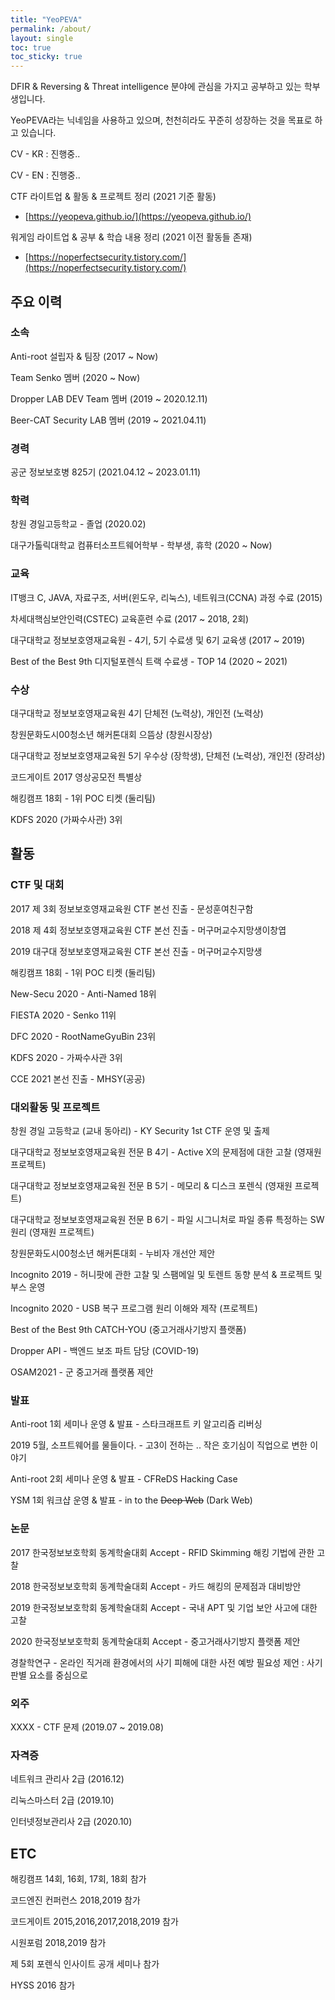 ```yaml
---
title: "YeoPEVA"
permalink: /about/
layout: single
toc: true
toc_sticky: true
---
```




DFIR & Reversing & Threat intelligence 분야에 관심을 가지고 공부하고 있는 학부생입니다.

YeoPEVA라는 닉네임을 사용하고 있으며, 천천히라도 꾸준히 성장하는 것을 목표로 하고 있습니다.



CV - KR : 진행중.. 

CV - EN : 진행중.. 

CTF 라이트업 & 활동 & 프로젝트 정리 (2021 기준 활동)

- [https://yeopeva.github.io/](https://yeopeva.github.io/)

워게임 라이트업 & 공부 & 학습 내용 정리 (2021 이전 활동들 존재)

- [https://noperfectsecurity.tistory.com/](https://noperfectsecurity.tistory.com/)



## 주요 이력
### 소속

Anti-root 설립자 & 팀장 (2017 ~ Now)

Team Senko 멤버 (2020 ~ Now) 

Dropper LAB DEV Team 멤버 (2019 ~ 2020.12.11)

Beer-CAT Security LAB 멤버 (2019 ~ 2021.04.11)

### 경력

공군 정보보호병 825기 (2021.04.12 ~ 2023.01.11)

### 학력

창원 경일고등학교 - 졸업 (2020.02)

대구가톨릭대학교 컴퓨터소프트웨어학부 - 학부생, 휴학 (2020 ~ Now)

### 교육

IT뱅크 C, JAVA, 자료구조, 서버(윈도우, 리눅스), 네트워크(CCNA) 과정 수료 (2015)

차세대핵심보안인력(CSTEC) 교육훈련 수료  (2017 ~ 2018, 2회)

대구대학교 정보보호영재교육원 - 4기, 5기 수료생 및 6기 교육생 (2017 ~ 2019)

Best of the Best 9th 디지털포렌식 트랙 수료생 - TOP 14 (2020 ~ 2021)

### 수상

대구대학교 정보보호영재교육원 4기 단체전 (노력상), 개인전 (노력상)

창원문화도시00청소년 해커톤대회 으뜸상 (창원시장상)

대구대학교 정보보호영재교육원 5기 우수상 (장학생), 단체전 (노력상), 개인전 (장려상)

코드게이트 2017 영상공모전 특별상

해킹캠프 18회 - 1위 POC 티켓 (둘리팀) 

KDFS 2020 (가짜수사관) 3위



## 활동 

### CTF 및 대회

2017 제 3회 정보보호영재교육원 CTF 본선 진출 - 문성훈여친구함 

2018 제 4회 정보보호영재교육원 CTF 본선 진출 - 머구머교수지망생이창엽

2019 대구대 정보보호영재교육원 CTF 본선 진출 - 머구머교수지망생

해킹캠프 18회 - 1위 POC 티켓 (둘리팀) 

New-Secu 2020 - Anti-Named 18위

FIESTA 2020 - Senko 11위

DFC 2020 - RootNameGyuBin 23위

KDFS 2020 - 가짜수사관 3위

CCE 2021 본선 진출 - MHSY(공공)


### 대외활동 및 프로젝트

창원 경일 고등학교 (교내 동아리) - KY Security 1st CTF 운영 및 출제

대구대학교 정보보호영재교육원 전문 B 4기 - Active X의 문제점에 대한 고찰 (영재원 프로젝트)

대구대학교 정보보호영재교육원 전문 B 5기 - 메모리 & 디스크 포렌식 (영재원 프로젝트)

대구대학교 정보보호영재교육원 전문 B 6기 - 파일 시그니처로 파일 종류 특정하는 SW 원리 (영재원 프로젝트)

창원문화도시00청소년 해커톤대회 - 누비자 개선안 제안

Incognito 2019 - 허니팟에 관한 고찰 및 스팸메일 및 토렌트 동향 분석 & 프로젝트 및 부스 운영

Incognito 2020 - USB 복구 프로그램 원리 이해와 제작 (프로젝트)

Best of the Best 9th CATCH-YOU (중고거래사기방지 플랫폼)

Dropper API - 백엔드 보조 파트 담당 (COVID-19)

OSAM2021 - 군 중고거래 플랫폼 제안


### 발표

Anti-root 1회 세미나 운영 & 발표 - 스타크래프트 키 알고리즘 리버싱 

2019 5월, 소프트웨어를 물들이다. - 고3이 전하는 .. 작은 호기심이 직업으로 변한 이야기

Anti-root 2회 세미나 운영 & 발표 - CFReDS Hacking Case 

YSM 1회 워크샵 운영 & 발표 - in to the ~~Deep Web~~ (Dark Web)


### 논문

2017 한국정보보호학회 동계학술대회 Accept - RFID Skimming 해킹 기법에 관한 고찰

2018 한국정보보호학회 동계학술대회 Accept - 카드 해킹의 문제점과 대비방안

2019 한국정보보호학회 동계학술대회 Accept - 국내 APT 및 기업 보안 사고에 대한 고찰

2020 한국정보보호학회 동계학술대회 Accept - 중고거래사기방지 플랫폼 제안

경찰학연구 - 온라인 직거래 환경에서의 사기 피해에 대한 사전 예방 필요성 제언 : 사기 판별 요소를 중심으로

### 외주

XXXX - CTF 문제 (2019.07 ~ 2019.08)

### 자격증
네트워크 관리사 2급 (2016.12)

리눅스마스터 2급 (2019.10)

인터넷정보관리사 2급 (2020.10)

## ETC 

해킹캠프 14회, 16회, 17회, 18회 참가

코드엔진 컨퍼런스 2018,2019 참가

코드게이트 2015,2016,2017,2018,2019 참가 

시원포럼 2018,2019 참가 

제 5회 포렌식 인사이트 공개 세미나 참가

HYSS 2016 참가  
